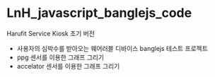 # LnH_javascript_banglejs_code

Harufit Service Kiosk 초기 버전
- 사용자의 심박수를 받아오는 웨어러블 디바이스 banglejs 테스트 프로젝트
- ppg 센서를 이용한 그래프 그리기
- accelator 센서를 이용한 그래프 그리기
